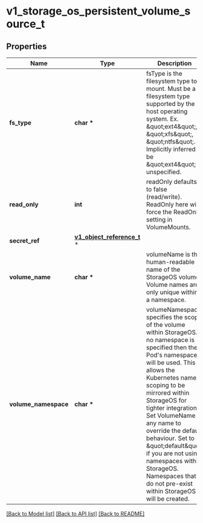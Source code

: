 # v1_storage_os_persistent_volume_source_t

## Properties
Name | Type | Description | Notes
------------ | ------------- | ------------- | -------------
**fs_type** | **char \*** | fsType is the filesystem type to mount. Must be a filesystem type supported by the host operating system. Ex. \&quot;ext4\&quot;, \&quot;xfs\&quot;, \&quot;ntfs\&quot;. Implicitly inferred to be \&quot;ext4\&quot; if unspecified. | [optional] 
**read_only** | **int** | readOnly defaults to false (read/write). ReadOnly here will force the ReadOnly setting in VolumeMounts. | [optional] 
**secret_ref** | [**v1_object_reference_t**](v1_object_reference.md) \* |  | [optional] 
**volume_name** | **char \*** | volumeName is the human-readable name of the StorageOS volume.  Volume names are only unique within a namespace. | [optional] 
**volume_namespace** | **char \*** | volumeNamespace specifies the scope of the volume within StorageOS.  If no namespace is specified then the Pod&#39;s namespace will be used.  This allows the Kubernetes name scoping to be mirrored within StorageOS for tighter integration. Set VolumeName to any name to override the default behaviour. Set to \&quot;default\&quot; if you are not using namespaces within StorageOS. Namespaces that do not pre-exist within StorageOS will be created. | [optional] 

[[Back to Model list]](../README.md#documentation-for-models) [[Back to API list]](../README.md#documentation-for-api-endpoints) [[Back to README]](../README.md)


